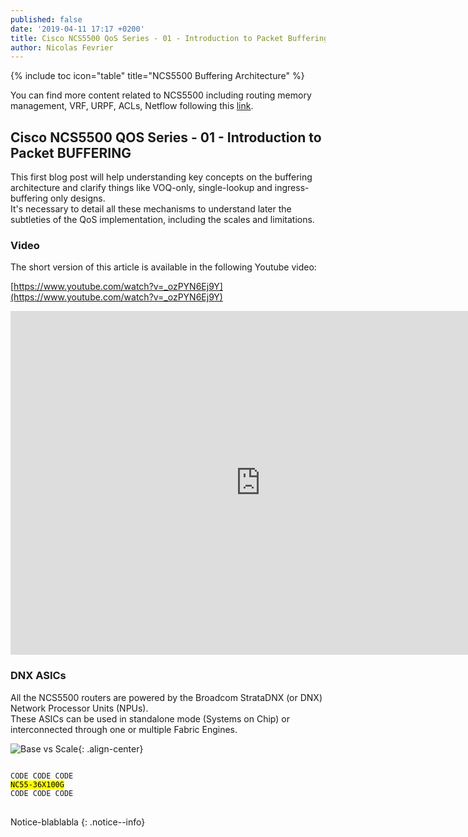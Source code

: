 ```yaml
---
published: false
date: '2019-04-11 17:17 +0200'
title: Cisco NCS5500 QoS Series - 01 - Introduction to Packet Buffering
author: Nicolas Fevrier
---
```

{% include toc icon="table" title="NCS5500 Buffering Architecture" %} 

You can find more content related to NCS5500 including routing memory management, VRF, URPF, ACLs, Netflow following this [link](https://xrdocs.io/ncs5500/tutorials/).

## Cisco NCS5500 QOS Series - 01 - Introduction to Packet BUFFERING

This first blog post will help understanding key concepts on the buffering architecture and clarify things like VOQ-only, single-lookup and ingress-buffering only designs.  
It's necessary to detail all these mechanisms to understand later the subtleties of the QoS implementation, including the scales and limitations.

### Video

The short version of this article is available in the following Youtube video:

[https://www.youtube.com/watch?v=_ozPYN6Ej9Y](https://www.youtube.com/watch?v=_ozPYN6Ej9Y)

<iframe src="https://www.youtube.com/watch?v=_ozPYN6Ej9Y" width="800" height="550" frameborder="0" allowfullscreen webkitallowfullscreen msallowfullscreen></iframe>

### DNX ASICs

All the NCS5500 routers are powered by the Broadcom StrataDNX (or DNX) Network Processor Units (NPUs).  
These ASICs can be used in standalone mode (Systems on Chip) or interconnected through one or multiple Fabric Engines.  




![Base vs Scale]({{site.baseurl}}/images/base-scale.jpg){: .align-center}


<div class="highlighter-rouge">
<pre class="highlight">
<code>
CODE CODE CODE
<mark>NC55-36X100G</mark> 
CODE CODE CODE
</code>
</pre>
</div>

Notice-blablabla
{: .notice--info}


